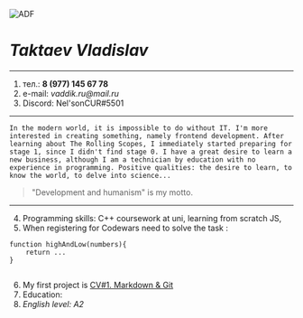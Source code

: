 ![ADF](https://avatars.githubusercontent.com/u/99201939?v=4 "HERE WAS ME")
# ***Taktaev Vladislav***
---
1. тел.: **8 (977) 145 67 78**
2. e-mail: _vaddik.ru@mail.ru_
3. Discord: Nel'sonCUR#5501
---

    In the modern world, it is impossible to do without IT. I'm more interested in creating something, namely frontend development. After learning about The Rolling Scopes, I immediately started preparing for stage 1, since I didn't find stage 0. I have a great desire to learn a new business, although I am a technician by education with no experience in programming. Positive qualities: the desire to learn, to know the world, to delve into science... 
> "Development and humanism" is my motto.
----
4. Programming skills: C++ coursework at uni, learning from scratch JS,
5. When registering for Сodewars need to solve the task :

```
function highAndLow(numbers){   
    return ...
}
    
```
6. My first project is [CV#1. Markdown & Git](https://NelsonCUR.github.io/rsschool-cv/cv)
7. Education: 
8. _English level: A2_

